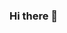 ### Hi there 👋

<!--
**nina-alf/nina-alf** is a ✨ _special_ ✨ repository because its `README.md` (this file) appears on your GitHub profile.

Here are some ideas to get you started:

- 🔭 I’m currently working on: a small software for inventory and POS tracking :) with Python and mySQL (mostly)
- 🌱 I’m currently learning: a bit of assembly but not much really, I'm on my college holidays! Starting classes in march 🤓
- 👯 I’m looking to collaborate on: translation, graphic design and coding! Anything open source related would be amazing, I would love to be part of something like that.
- 🤔 I’m looking for help with: database diagrams 💀 or any kind of diagrams like UML, class diagrams, use cases diagrams, why are arrows so hard to use? 😢
- 💬 Ask me about: knitting and gaming! If you think about it, knitting is just like programming 🤓 maybe a really weird metaphor but I really enjoy knitting haha!
- 📫 How to reach me: my academic email! johanina.alfaro (at) inacapmail.cl -I'm always checking even if I'm on vacay, go say hi! You do not have to be formal, use emojis! :D
- 😄 Pronouns: any pronouns :)
- ⚡ Fun fact: Did you know that potatos are NOT a root? In fact, they are stems 🤓 because they grow roots in them. And fun fact about me: I know many weird fun facts just like that one.
-->
